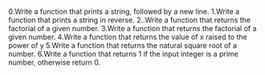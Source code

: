 0.Write a function that prints a string, followed by a new line.
1.Write a function that prints a string in reverse.
2..Write a function that returns the factorial of a given number.
3.Write a function that returns the factorial of a given number.
4.Write a function that returns the value of x raised to the power of y
5.Write a function that returns the natural square root of a number.
6.Write a function that returns 1 if the input integer is a prime number, otherwise return 0.
